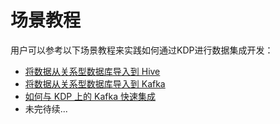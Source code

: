 # 场景教程

用户可以参考以下场景教程来实践如何通过KDP进行数据集成开发：

* [将数据从关系型数据库导入到 Hive](./import-from-rbdms-to-hive.md)
* [将数据从关系型数据库导入到 Kafka](./import-from-rdbms-to-kafka.md)
* [如何与 KDP 上的 Kafka 快速集成](./integration-kafka-with-int-ext-comps.md)
* 未完待续...